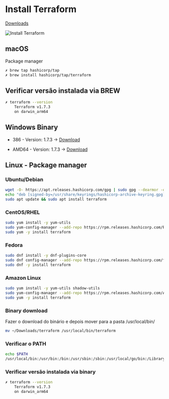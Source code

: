 # Install Terraform

[Downloads](https://www.terraform.io/downloads.html)

![Install Terraform](image/install.png)

## macOS

Package manager

```bash
✗ brew tap hashicorp/tap
✗ brew install hashicorp/tap/terraform
```

## Verificar versão instalada via BREW

```bash
✗ terraform --version
    Terraform v1.7.3
    on darwin_arm64
```

## Windows Binary

- 386 - Version: 1.7.3 -> [Download](https://releases.hashicorp.com/terraform/1.7.3/terraform_1.7.3_windows_386.zip)

- AMD64 - Version: 1.7.3 -> [Download](https://releases.hashicorp.com/terraform/1.7.3/terraform_1.7.3_windows_amd64.zip)

## Linux - Package manager

### Ubuntu/Debian

```bash
wget -O- https://apt.releases.hashicorp.com/gpg | sudo gpg --dearmor -o /usr/share/keyrings/hashicorp-archive-keyring.gpg
echo "deb [signed-by=/usr/share/keyrings/hashicorp-archive-keyring.gpg] https://apt.releases.hashicorp.com $(lsb_release -cs) main" | sudo tee /etc/apt/sources.list.d/hashicorp.list
sudo apt update && sudo apt install terraform
```

### CentOS/RHEL

```bash
sudo yum install -y yum-utils
sudo yum-config-manager --add-repo https://rpm.releases.hashicorp.com/RHEL/hashicorp.repo
sudo yum -y install terraform
```

### Fedora

```bash
sudo dnf install -y dnf-plugins-core
sudo dnf config-manager --add-repo https://rpm.releases.hashicorp.com/fedora/hashicorp.repo
sudo dnf -y install terraform
```

### Amazon Linux

```bash
sudo yum install -y yum-utils shadow-utils
sudo yum-config-manager --add-repo https://rpm.releases.hashicorp.com/AmazonLinux/hashicorp.repo
sudo yum -y install terraform
```

### Binary download

Fazer o download do binário e depois mover para a pasta /usr/local/bin/

```bash
mv ~/Downloads/terraform /usr/local/bin/terraform
```

### Verificar o PATH

```bash
echo $PATH
/usr/local/bin:/usr/bin:/bin:/usr/sbin:/sbin:/usr/local/go/bin:/Library/Apple/usr/bin
```

### Verificar versão instalada via binary

```bash
✗ terraform --version
    Terraform v1.7.3
    on darwin_arm64
```
